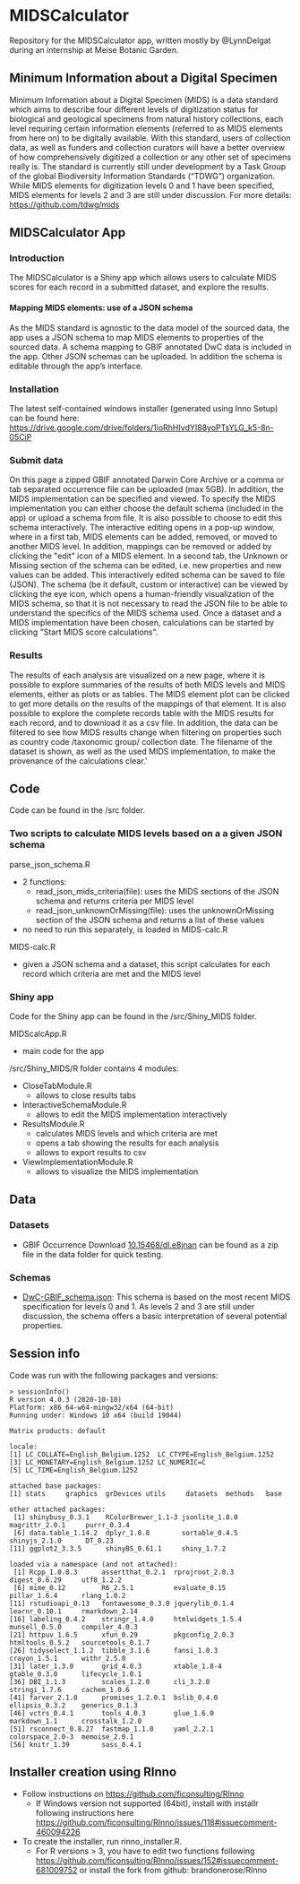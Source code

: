 # MIDSCalculator

Repository for the MIDSCalculator app, written mostly by @LynnDelgat during an internship at Meise Botanic Garden.


## Minimum Information about a Digital Specimen

Minimum Information about a Digital Specimen (MIDS) is a data standard which aims to describe four different levels of digitization status for biological and geological specimens from natural history collections, each level requiring certain information elements (referred to as MIDS elements from here on) to be digitally available. With this standard, users of collection data, as well as funders and collection curators will have a better overview of how comprehensively digitized a collection or any other set of specimens really is. The standard is currently still under development by a Task Group of the global Biodiversity Information Standards (“TDWG”) organization. While MIDS elements for digitization levels 0 and 1 have been specified, MIDS elements for levels 2 and 3 are still under discussion.
For more details: https://github.com/tdwg/mids


## MIDSCalculator App
### Introduction
The MIDSCalculator is a Shiny app which allows users to calculate MIDS scores for each record in a submitted dataset, and explore the results. 

#### Mapping MIDS elements: use of a JSON schema

As the MIDS standard is agnostic to the data model of the sourced data, the app uses a JSON schema to map MIDS elements to properties of the sourced data. A schema mapping to GBIF annotated DwC data is included in the app. Other JSON schemas can be uploaded.  In addition the schema is editable through the app’s interface. 

### Installation

The latest self-contained windows installer (generated using Inno Setup) can be found here: https://drive.google.com/drive/folders/1ioRhHIvdYI88yoPTsYLG_k5-8n-05CiP

### Submit data

 On this page a zipped GBIF annotated Darwin Core Archive or a comma or tab separated occurrence file can be uploaded (max 5GB). In addition, the MIDS implementation can be specified and viewed. To specify the MIDS implementation you can either choose the default schema (included in the app) or upload a schema from file. It is also possible to choose to edit this schema interactively. The interactive editing opens in a pop-up window, where in a first tab, MIDS elements can be added, removed, or moved to another MIDS level. In addition, mappings can be removed or added by clicking the "edit" icon of a MIDS element. In a second tab, the Unknown or Missing section of the schema can be edited, i.e. new properties and new values can be added. This interactively edited schema can be saved to file (JSON). The schema (be it default, custom or interactive) can be viewed by clicking the eye icon, which opens a human-friendly visualization of the MIDS schema, so that it is not necessary to read the JSON file to be able to understand the specifics of the MIDS schema used. Once a dataset and a MIDS implementation have been chosen, calculations can be started by clicking "Start MIDS score calculations".

### Results

The results of each analysis are visualized on a new page, where it is possible to explore summaries of the results of both MIDS levels and MIDS elements, either as plots or as tables. The MIDS element plot can be clicked to get more details on the results of the mappings of that element. It is also possible to explore the complete records table with the MIDS results for each record, and to download it as a csv file. In addition, the data can be filtered to see how MIDS results change when filtering on properties such as country code /taxonomic group/ collection date. The filename of the dataset is shown, as well as the used MIDS implementation, to make the provenance of the calculations clear.'
 


## Code
Code can be found in the /src folder.

### Two scripts to calculate MIDS levels based on a a given JSON schema
parse_json_schema.R    
* 2 functions:
  * read_json_mids_criteria(file): uses the MIDS sections of the JSON schema and returns criteria per MIDS level
  * read_json_unknownOrMissing(file): uses the unknownOrMissing section of the JSON schema and returns a list of these values
* no need to run this separately, is loaded in MIDS-calc.R

MIDS-calc.R
* given a JSON schema and a dataset, this script calculates for each record which criteria are met and the MIDS level 

### Shiny app
Code for the Shiny app can be found in the /src/Shiny_MIDS folder.

MIDScalcApp.R
* main code for the app

/src/Shiny_MIDS/R folder contains 4 modules:
  * CloseTabModule.R
    * allows to close results tabs
  * InteractiveSchemaModule.R
    * allows to edit the MIDS implementation interactively 
  * ResultsModule.R 
    * calculates MIDS levels and which criteria are met
    * opens a tab showing the results for each analysis
    * allows to export results to csv 
  * ViewImplementationModule.R
    * allows to visualize the MIDS implementation 

## Data
### Datasets
* GBIF Occurrence Download [10.15468/dl.e8jnan](http://doi.org/10.15468/dl.e8jnan) can be found as a zip file in the data folder for quick testing.

### Schemas
* [DwC-GBIF_schema.json](https://github.com/AgentschapPlantentuinMeise/MIDSCalculator/blob/main/data/schemas/DwC-GBIF_schema.json): This schema is based on the most recent MIDS specification for levels 0 and 1. As levels 2 and 3 are still under discussion, the schema offers a basic interpretation of several potential properties.

## Session info
Code was run with the following packages and versions:

```
> sessionInfo()
R version 4.0.3 (2020-10-10)
Platform: x86_64-w64-mingw32/x64 (64-bit)
Running under: Windows 10 x64 (build 19044)

Matrix products: default

locale:
[1] LC_COLLATE=English_Belgium.1252  LC_CTYPE=English_Belgium.1252   
[3] LC_MONETARY=English_Belgium.1252 LC_NUMERIC=C                    
[5] LC_TIME=English_Belgium.1252    

attached base packages:
[1] stats     graphics  grDevices utils     datasets  methods   base     

other attached packages:
 [1] shinybusy_0.3.1    RColorBrewer_1.1-3 jsonlite_1.8.0     magrittr_2.0.1     purrr_0.3.4       
 [6] data.table_1.14.2  dplyr_1.0.8        sortable_0.4.5     shinyjs_2.1.0      DT_0.23           
[11] ggplot2_3.3.5      shinyBS_0.61.1     shiny_1.7.2       

loaded via a namespace (and not attached):
 [1] Rcpp_1.0.8.3      assertthat_0.2.1  rprojroot_2.0.3   digest_0.6.29     utf8_1.2.2       
 [6] mime_0.12         R6_2.5.1          evaluate_0.15     pillar_1.6.4      rlang_1.0.2      
[11] rstudioapi_0.13   fontawesome_0.3.0 jquerylib_0.1.4   learnr_0.10.1     rmarkdown_2.14   
[16] labeling_0.4.2    stringr_1.4.0     htmlwidgets_1.5.4 munsell_0.5.0     compiler_4.0.3   
[21] httpuv_1.6.5      xfun_0.29         pkgconfig_2.0.3   htmltools_0.5.2   sourcetools_0.1.7
[26] tidyselect_1.1.2  tibble_3.1.6      fansi_1.0.3       crayon_1.5.1      withr_2.5.0      
[31] later_1.3.0       grid_4.0.3        xtable_1.8-4      gtable_0.3.0      lifecycle_1.0.1  
[36] DBI_1.1.3         scales_1.2.0      cli_3.2.0         stringi_1.7.6     cachem_1.0.6     
[41] farver_2.1.0      promises_1.2.0.1  bslib_0.4.0       ellipsis_0.3.2    generics_0.1.3   
[46] vctrs_0.4.1       tools_4.0.3       glue_1.6.0        markdown_1.1      crosstalk_1.2.0  
[51] rsconnect_0.8.27  fastmap_1.1.0     yaml_2.2.1        colorspace_2.0-3  memoise_2.0.1    
[56] knitr_1.39        sass_0.4.1       
```

## Installer creation using RInno
* Follow instructions on https://github.com/ficonsulting/RInno
    * If Windows version not supported (64bit), install with installr following instructions here https://github.com/ficonsulting/RInno/issues/118#issuecomment-460094226
* To create the installer, run rinno_installer.R.
    * For R versions > 3, you have to edit two functions following https://github.com/ficonsulting/RInno/issues/152#issuecomment-681009752 or install the fork from github: brandonerose/RInno